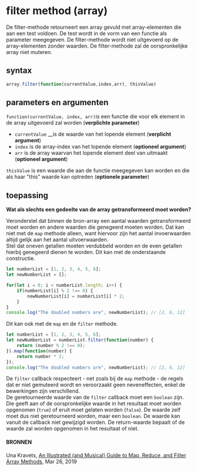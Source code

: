 # filter method \(array\)

De filter-methode retourneert een array gevuld met array-elementen die aan een test voldoen. De test wordt in de vorm van een functie als parameter meegegeven. De filter-methode wordt niet uitgevoerd op de array-elementen zonder waarden. De filter-methode zal de oorspronkelijke array niet muteren.

## syntax

```javascript
array.filter(function(currentValue,index,arr), thisValue)
```

## parameters en argumenten

`function(currentValue, index, arr)`is een functie die voor elk element in de array uitgevoerd zal worden \(**verplichte parameter**\)

* `currentValue` __is de waarde van het lopende element \(**verplicht argument**\)
* `index` is de array-index van het lopende element \(**optioneel argument**\)
* `arr` is de array waarvan het lopende element deel van uitmaakt \(**optioneel argument**\)

`thisValue` is een waarde die aan de functie meegegeven kan worden en die als haar "this" waarde kan optreden \(**optionele parameter**\)

## toepassing

**Wat als slechts een gedeelte van de array getransformeerd moet worden?**

Veronderstel dat binnen de bron-array een aantal waarden getransformeerd moet worden en andere waarden die genegeerd moeten worden. Dat kan niet met de `map` methode alleen, want hiervoor zijn het aantal invoerwaarden altijd gelijk aan het aantal uitvoerwaarden.  
Stel dat oneven getallen moeten verdubbeld worden en de even getallen hierbij genegeerd dienen te worden. Dit kan met de onderstaande constructie.

```javascript
let numberList = [1, 2, 3, 4, 5, 6];
let newNumberList = [];

for(let i = 0; i < numberList.length; i++) {
    if(numberList[i] % 2 !== 0) {
        newNumberList[i] = numberList[i] * 2;
    }
}
console.log("The doubled numbers are", newNumberList); // [2, 6, 12]
```

Dit kan ook met de `map` en de `filter` methode.

```javascript
let numberList = [1, 2, 3, 4, 5, 6];
let newNumberList = numberList.filter(function(number) {
    return (number % 2 !== 0);
}).map(function(number) {
    return number * 2;
});
console.log("The doubled numbers are", newNumberList); // [2, 6, 12]
```

De `filter` callback respecteert - net zoals bij de `map` methode -  de regels dat er niet gemuteerd wordt en veroorzaakt geen neveneffecten, enkel de bewerkingen zijn verschillend.  
De geretourneerde waarde van de `filter` callback moet een `boolean` zijn. Die geeft aan of de oorspronkelijke waarde in het resultaat moet worden opgenomen \(`true`\) of eruit moet gelaten worden  \(`false`\). De waarde zelf moet dus niet geretourneerd worden, maar een `boolean`. De waarde kan vanuit de callback niet gewijzigd worden. De return-waarde bepaalt of de waarde zal worden opgenomen in het resultaat of niet.



#### BRONNEN

Una Kravets, [An Illustrated \(and Musical\) Guide to Map, Reduce, and Filter Array Methods](https://css-tricks.com/an-illustrated-and-musical-guide-to-map-reduce-and-filter-array-methods/), Mar 26, 2019


